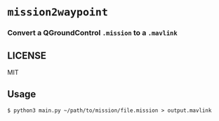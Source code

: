 # `mission2waypoint`

### Convert a QGroundControl `.mission` to a `.mavlink`

## LICENSE

MIT

## Usage

```
$ python3 main.py ~/path/to/mission/file.mission > output.mavlink
```